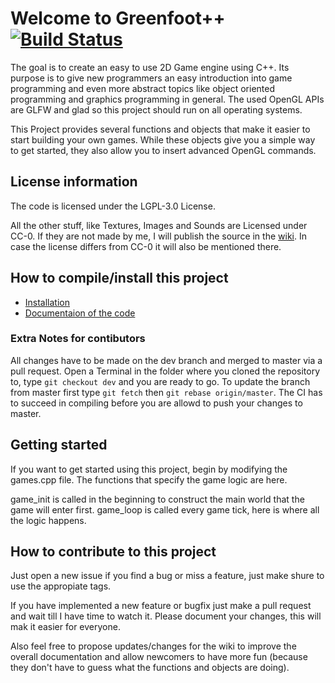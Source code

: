 
# Welcome to Greenfoot++ [![Build Status](https://travis-ci.com/noah1510/greenfoot-.svg?token=2eVNi9H2pzmQyzez9TXo&branch=master)](https://travis-ci.com/noah1510/greenfoot-)

The goal is to create an easy to use 2D Game engine using C++.
Its purpose is to give new programmers an easy introduction into game programming and even more abstract topics like object oriented programming and graphics programming in general.
The used OpenGL APIs are GLFW and glad so this project should run on all operating systems.

This Project provides several functions and objects that make it easier to start building your own games.
While these objects give you a simple way to get started, they also allow you to insert advanced OpenGL commands.

## License information

The code is licensed under the LGPL-3.0 License.

All the other stuff, like Textures, Images and Sounds are Licensed under CC-0.
If they are not made by me, I will publish the source in the [wiki](https://github.com/noah1510/greenfoot-/wiki/External-Sources).
In case the license differs from CC-0 it will also be mentioned there.

## How to compile/install this project

* [Installation](https://github.com/noah1510/greenfoot-/wiki/Installation)
* [Documentaion of the code](https://noah1510.github.io/greenfoot-/)

### Extra Notes for contibutors

All changes have to be made on the dev branch and merged to master via a pull request.
Open a Terminal in the folder where you cloned the repository to, type `git checkout dev` and you are ready to go.
To update the branch from master first type `git fetch` then `git rebase origin/master`.
The CI has to succeed in compiling before you are allowd to push your changes to master.

## Getting started

If you want to get started using this project, begin by modifying the games.cpp file.
The functions that specify the game logic are here.

game_init is called in the beginning to construct the main world that the game will enter first.
game_loop is called every game tick, here is where all the logic happens.

## How to contribute to this project

Just open a new issue if you find a bug or miss a feature, just make shure to use the appropiate tags.

If you have implemented a new feature or bugfix just make a pull request and wait till I have time to watch it.
Please document your changes, this will mak it easier for everyone.

Also feel free to propose updates/changes for the wiki to improve the overall documentation and allow newcomers to have more fun (because they don't have to guess what the functions and objects are doing).
